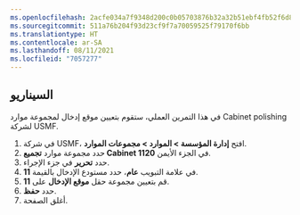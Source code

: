 ```yaml
---
ms.openlocfilehash: 2acfe034a7f9348d200c0b05703876b32a32b51ebf4fb52f6d8948e31122824a
ms.sourcegitcommit: 511a76b204f93d23cf9f7a70059525f79170f6bb
ms.translationtype: HT
ms.contentlocale: ar-SA
ms.lasthandoff: 08/11/2021
ms.locfileid: "7057277"
---
```


## <a name="scenario"></a>السيناريو
في هذا التمرين العملي، ستقوم بتعيين موقع إدخال لمجموعة موارد Cabinet polishing لشركة USMF.


1.  في شركة USMF، افتح **إدارة المؤسسة > الموارد > مجموعات الموارد**.
2.  حدد مجموعة موارد **تجميع Cabinet 1120** في الجزء الأيمن.
3.  حدد **تحرير** في جزء الإجراء.
4.  في علامة التبويب **عام**، حدد مستودع الإدخال بالقيمة **11**. 
5.  قم بتعيين مجموعة حقل **موقع الإدخال** على **11**.
6.  حدد **حفظ**.
7.  أغلق الصفحة.
